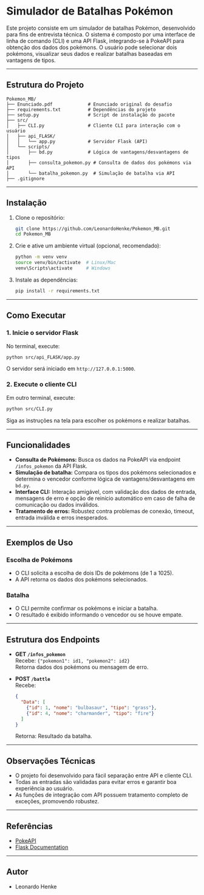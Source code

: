 # Simulador de Batalhas Pokémon

Este projeto consiste em um simulador de batalhas Pokémon, desenvolvido para fins de entrevista técnica. O sistema é composto por uma interface de linha de comando (CLI) e uma API Flask, integrando-se à PokeAPI para obtenção dos dados dos pokémons. O usuário pode selecionar dois pokémons, visualizar seus dados e realizar batalhas baseadas em vantagens de tipos.

---

## Estrutura do Projeto

```
Pokemon_MB/
├── Enunciado.pdf             # Enunciado original do desafio
├── requirements.txt          # Dependências do projeto
├── setup.py                  # Script de instalação do pacote
├── src/
│   ├── CLI.py                # Cliente CLI para interação com o usuário
│   ├── api_FLASK/
│   │   └── app.py            # Servidor Flask (API)
│   └── scripts/
│       ├── bd.py             # Lógica de vantagens/desvantagens de tipos
│       ├── consulta_pokemon.py # Consulta de dados dos pokémons via API
│       └── batalha_pokemon.py  # Simulação de batalha via API
├── .gitignore
```

---

## Instalação

1. Clone o repositório:
   ```bash
   git clone https://github.com/LeonardoHenke/Pokemon_MB.git
   cd Pokemon_MB
   ```

2. Crie e ative um ambiente virtual (opcional, recomendado):
   ```bash
   python -m venv venv
   source venv/bin/activate  # Linux/Mac
   venv\Scripts\activate     # Windows
   ```

3. Instale as dependências:
   ```bash
   pip install -r requirements.txt
   ```

---

## Como Executar

### 1. Inicie o servidor Flask

No terminal, execute:
```bash
python src/api_FLASK/app.py
```
O servidor será iniciado em `http://127.0.0.1:5000`.

### 2. Execute o cliente CLI

Em outro terminal, execute:
```bash
python src/CLI.py
```
Siga as instruções na tela para escolher os pokémons e realizar batalhas.

---

## Funcionalidades

- **Consulta de Pokémons:** Busca os dados na PokeAPI via endpoint `/infos_pokemon` da API Flask.
- **Simulação de batalha:** Compara os tipos dos pokémons selecionados e determina o vencedor conforme lógica de vantagens/desvantagens em `bd.py`.
- **Interface CLI:** Interação amigável, com validação dos dados de entrada, mensagens de erro e opção de reinício automático em caso de falha de comunicação ou dados inválidos.
- **Tratamento de erros:** Robustez contra problemas de conexão, timeout, entrada inválida e erros inesperados.

---

## Exemplos de Uso

### Escolha de Pokémons
- O CLI solicita a escolha de dois IDs de pokémons (de 1 a 1025).
- A API retorna os dados dos pokémons selecionados.

### Batalha
- O CLI permite confirmar os pokémons e iniciar a batalha.
- O resultado é exibido informando o vencedor ou se houve empate.

---

## Estrutura dos Endpoints

- **GET `/infos_pokemon`**  
  Recebe: `{"pokemon1": id1, "pokemon2": id2}`  
  Retorna dados dos pokémons ou mensagem de erro.

- **POST `/battle`**  
  Recebe:  
  ```json
  {
    "Data": [
      {"id": 1, "nome": "bulbasaur", "tipo": "grass"},
      {"id": 4, "nome": "charmander", "tipo": "fire"}
    ]
  }
  ```
  Retorna: Resultado da batalha.

---

## Observações Técnicas

- O projeto foi desenvolvido para fácil separação entre API e cliente CLI.
- Todas as entradas são validadas para evitar erros e garantir boa experiência ao usuário.
- As funções de integração com API possuem tratamento completo de exceções, promovendo robustez.

---

## Referências

- [PokeAPI](https://pokeapi.co/)
- [Flask Documentation](https://flask.palletsprojects.com/)

---

## Autor

- Leonardo Henke
